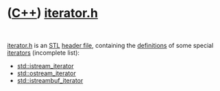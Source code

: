 
 

 

 

 

 

([C++](Cpp.md)) [iterator.h](CppIteratorH.md)
===============================================

 

[iterator.h](CppIteratorH.md) is an [STL](CppStl.md) [header
file](CppHeaderFile.md), containing the
[definitions](CppDefinition.md) of some special
[iterators](CppIterator.md) (incomplete list):

-   [std::istream\_iterator](CppIstream_iterator.md)
-   [std::ostream\_iterator](CppStdOstream_iterator.md)
-   [std::istreambuf\_iterator](CppIstreambuf_iterator.md)

 

 

 

 

 

 


